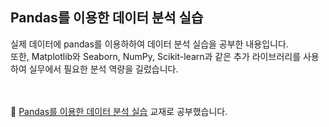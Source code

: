 Pandas를 이용한 데이터 분석 실습
-------------
실제 데이터에 pandas를 이용하하여 데이터 분석 실습을 공부한 내용입니다. <br>
또한, Matplotlib와 Seaborn, NumPy, Scikit-learn과 같은 추가 라이브러리를 사용하여 실무에서 필요한 분석 역량을 길렀습니다.<br>
<br>
<br>

📕 [Pandas를 이용한 데이터 분석 실습](https://www.aladin.co.kr/shop/wproduct.aspx?ISBN=K472830480&start=pnaver_02) 교재로 공부했습니다.


